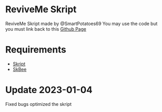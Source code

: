 # ReviveMe Skript
ReviveMe Skript made by @SmartPotatoes69
You may use the code but you must link back to this <a href="https://github.com/SmartPotatoes69/ReviveMe">Github Page</a>

# **Requirements**

- <a href="https://github.com/SkriptLang/Skript/releases">Skript</a>
- <a href="https://github.com/ShaneBeee/SkBee/releases">SkBee</a>

# **Update** 2023-01-04
Fixed bugs
optimized the skript
